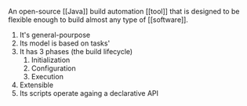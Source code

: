 An open-source [[Java]] build automation [[tool]] that is designed to be flexible enough to build almost any type of [[software]].

1. It's general-pourpose
2. Its model is based on tasks'
3. It has 3 phases (the build lifecycle)
   1. Initialization
   2. Configuration
   3. Execution
4. Extensible
5. Its scripts operate againg a declarative API
